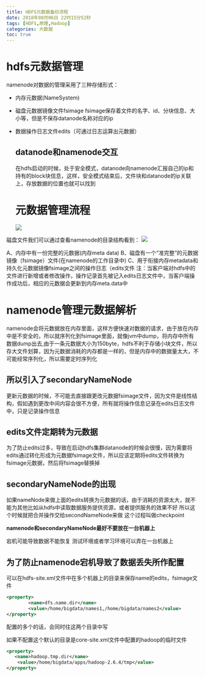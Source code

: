 ```yaml
---
title: HDFS元数据备份流程
date: 2018年08月06日 22时15分52秒
tags: [HDFS,原理,Hadoop]
categories: 大数据
toc: true
---
```




# hdfs元数据管理

namenode对数据的管理采用了三种存储形式：

- 内存元数据(NameSystem)

- 磁盘元数据镜像文件fsimage
  fsimage保存着文件的名字、id、分块信息、大小等，但是不保存datanode名称对应的ip

- 数据操作日志文件edits（可通过日志运算出元数据）

  <!-- more -->

  ## datanode和namenode交互

  在hdfs启动的时候，处于安全模式，datanode向namenode汇报自己的ip和持有的block块信息，这样，安全模式结束后，文件块和datanode的ip关联上，存放数据的位置也就可以找到

  # 元数据管理流程

  ![](http://pebgsxjpj.bkt.clouddn.com/15361544670231.jpg)

磁盘文件我们可以通过查看namenode的目录结构看到：
![](http://pebgsxjpj.bkt.clouddn.com/15361574063204.jpg)

A、内存中有一份完整的元数据(内存meta data)
B、磁盘有一个“准完整”的元数据镜像（fsimage）文件(在namenode的工作目录中)
C、用于衔接内存metadata和持久化元数据镜像fsimage之间的操作日志（edits文件
注：当客户端对hdfs中的文件进行新增或者修改操作，操作记录首先被记入edits日志文件中，当客户端操作成功后，相应的元数据会更新到内存meta.data中



# namenode管理元数据解析

namenode会将元数据放在内存里面，这样方便快速对数据的请求，由于放在内存中是不安全的，所以就序列化到fsimage里面，就像jvm中dump，将内存中所有数据dump出去,由于一条元数据大小为150byte，hdfs不利于存储小块文件，所以存大文件划算，因为元数据消耗的内存都是一样的，但是内存中的数据量太大，不可能经常序列化，所以需要定时序列化

## 所以引入了secondaryNameNode

更新元数据的时候，不可能去直接跟更改元数据fsimage文件，因为文件是线性结构，假如遇到更改中间内容会很不方便，所有就将操作信息记录在edits日志文件中，只是记录操作信息

## edits文件定期转为元数据

为了防止edits过多，导致在启动hdfs集群datanode的时候会很慢，因为需要将edits通过转化形成为元数据fsimage文件，所以应该定期将edits文件转换为fsimage元数据，然后将fsimage替换掉

## secondaryNameNode的出现

如果nameNode来做上面的edits转换为元数据的话，由于消耗的资源太大，就不能为其他比如从hdfs中读取数据服务提供资源，或者提供服务的效果不好 
所以这个时候就把合并操作交给secondNameNode来做 
这个过程叫做checkpoint 

**namenode和secondaryNameNode最好不要放在一台机器上**

宕机可能导致数据不能恢复 
测试环境或者学习环境可以弄在一台机器上



## 为了防止namenode宕机导致了数据丢失所作配置

可以在hdfs-site.xml文件中在多个机器上的目录来保存name的edits，fsimage文件

```xml
<property>
        <name>dfs.name.dir</name>
        <value>/home/bigdata/names1,/home/bigdata/names2</value>
</property>
```

配置的多个的话，会同时往这两个目录中写

如果不配置这个默认的目录是core-site.xml文件中配置的hadoop的临时文件 

```xml
<property> 
   <name>hadoop.tmp.dir</name> 
    <value>/home/bigdata/apps/hadoop-2.6.4/tmp</value> 
</property> 
```


